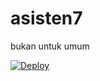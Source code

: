 # asisten7

bukan untuk umum

[![Deploy](https://www.herokucdn.com/deploy/button.svg)](https://heroku.com/deploy)</br>
